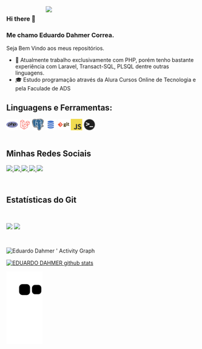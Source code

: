 <img src="https://raw.githubusercontent.com/MicaelliMedeiros/micaellimedeiros/master/image/computer-illustration.png" min-width="400px" max-width="400px" width="400px" align="right">

### Hi there 👋

### Me chamo Eduardo Dahmer Correa.

Seja Bem Vindo aos meus repositórios.
<br/>
- 🌱 Atualmente trabalho exclusivamente com PHP, porém tenho bastante experiência com Laravel, Transact-SQL, PLSQL dentre outras linguagens.
- 🎓 Estudo programação através da Alura Cursos Online de Tecnologia e pela Faculade de ADS

 ## **Linguagens e Ferramentas:** 
 <code><img height="30" src="https://raw.githubusercontent.com/github/explore/80688e429a7d4ef2fca1e82350fe8e3517d3494d/topics/php/php.png"></code>
<code><img height="30" src="https://raw.githubusercontent.com/github/explore/80688e429a7d4ef2fca1e82350fe8e3517d3494d/topics/laravel/laravel.png"></code>
<code><img height="30" src="https://raw.githubusercontent.com/github/explore/2d218e3aa252dc90eef269b34eeec1fbd15dc07/topics/postgresql/postgresql.png"></code>
<code><img height="30" src="https://raw.githubusercontent.com/github/explore/80688e429a7d4ef2fca1e82350fe8e3517d3494d/topics/sql/sql.png"></code>
<code><img height="30" src="https://raw.githubusercontent.com/github/explore/80688e429a7d4ef2fca1e82350fe8e3517d3494d/topics/git/git.png"></code>
<code><img height="30" src="https://raw.githubusercontent.com/github/explore/80688e429a7d4ef2fca1e82350fe8e3517d3494d/topics/javascript/javascript.png"></code>
<code><img height="30" src="https://raw.githubusercontent.com/github/explore/80688e429a7d4ef2fca1e82350fe8e3517d3494d/topics/terminal/terminal.png"></code>
<br>
<br>
 
 ## **Minhas Redes Sociais**
<p align="left">
  <a href="devdahmer99@gmail.com" alt="Gmail" target="_blank">
  <img src="https://img.shields.io/badge/-Gmail-FF0000?style=for-the-badge&logo=gmail&logoColor=white">
  </a> 

  <a href="https://www.linkedin.com/in/edudahmer/" alt="Linkedin" target="blank">
  <img src="https://img.shields.io/badge/LinkedIn-0077B5?style=for-the-badge&logo=linkedin&logoColor=white">
  </a> 
  
  <a href="https://wa.me/5551989275074" alt="WhatsApp" target="_blank">
  <img src="https://img.shields.io/badge/WhatsApp-25D366?style=for-the-badge&logo=whatsapp&logoColor=white">
  </a>

  <a href="https://www.facebook.com/eduardo.dahmer.73/" alt="Facebook" target="blank">
  <img src="https://img.shields.io/badge/Facebook-1877F2?style=for-the-badge&logo=facebook&logoColor=white">
  </a>

  <a href="https://www.instagram.com/dahmer.sh/" alt="Instagram" target="blank">
  <img src="https://img.shields.io/badge/Instagram-E4405F?style=for-the-badge&logo=instagram&logoColor=white">
  </a>
  </p>
 <br>
 
 ## **Estatísticas do Git**

<br/>
<p align="left">
   <img width="49.5%" src="https://github-readme-stats.vercel.app/api?username=devdahmer99&show_icons=true&theme=gruvbox&hide_border=true" />
    <img width="49.5%" src="https://github-readme-streak-stats.herokuapp.com/?user=devdahmer99&theme=gruvbox&hide_border=true" />
  </a>
</p>
<br>

![Eduardo Dahmer ' Activity Graph](https://activity-graph.herokuapp.com/graph?username=devdahmer99&custom_title=Eduardo%20Contribution%20Graph&theme=gruvbox&bg_color=282828&hide_border=true&line=d1a01f&point=c58545)

<a href="https://github.com/devdahmer99">
  <img align="center" src="https://github-readme-stats.vercel.app/api/top-langs/?username=devdahmer99&theme=gruvbox&hide_langs_below=1" alt="EDUARDO DAHMER github stats"/>
</a>

  ![Snake animation](https://github.com/devdahmer99/devdahmer99/blob/output/github-contribution-grid-snake.svg)
 
</div>
